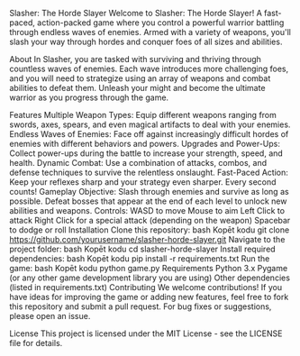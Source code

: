 Slasher: The Horde Slayer
Welcome to Slasher: The Horde Slayer! A fast-paced, action-packed game where you control a powerful warrior battling through endless waves of enemies. Armed with a variety of weapons, you'll slash your way through hordes and conquer foes of all sizes and abilities.

About
In Slasher, you are tasked with surviving and thriving through countless waves of enemies. Each wave introduces more challenging foes, and you will need to strategize using an array of weapons and combat abilities to defeat them. Unleash your might and become the ultimate warrior as you progress through the game.

Features
Multiple Weapon Types: Equip different weapons ranging from swords, axes, spears, and even magical artifacts to deal with your enemies.
Endless Waves of Enemies: Face off against increasingly difficult hordes of enemies with different behaviors and powers.
Upgrades and Power-Ups: Collect power-ups during the battle to increase your strength, speed, and health.
Dynamic Combat: Use a combination of attacks, combos, and defense techniques to survive the relentless onslaught.
Fast-Paced Action: Keep your reflexes sharp and your strategy even sharper. Every second counts!
Gameplay
Objective: Slash through enemies and survive as long as possible. Defeat bosses that appear at the end of each level to unlock new abilities and weapons.
Controls:
WASD to move
Mouse to aim
Left Click to attack
Right Click for a special attack (depending on the weapon)
Spacebar to dodge or roll
Installation
Clone this repository:
bash
Kopēt kodu
git clone https://github.com/yourusername/slasher-horde-slayer.git
Navigate to the project folder:
bash
Kopēt kodu
cd slasher-horde-slayer
Install required dependencies:
bash
Kopēt kodu
pip install -r requirements.txt
Run the game:
bash
Kopēt kodu
python game.py
Requirements
Python 3.x
Pygame (or any other game development library you are using)
Other dependencies (listed in requirements.txt)
Contributing
We welcome contributions! If you have ideas for improving the game or adding new features, feel free to fork this repository and submit a pull request. For bug fixes or suggestions, please open an issue.

License
This project is licensed under the MIT License - see the LICENSE file for details.
